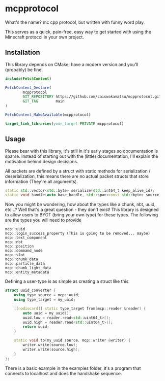 # mcpprotocol
What's the name? mc cpp protocol, but written with funny word play.

This serves as a quick, pain-free, easy way to get started with using the Minecraft protocol in your own project.

## Installation
This library depends on CMake, have a modern version and you'll (probably) be fine.

```cmake
include(FetchContent)

FetchContent_Declare(
        mcpprotocol
        GIT_REPOSITORY https://github.com/caiowakamatsu/mcpprotocol.git
        GIT_TAG        main
)

FetchContent_MakeAvailable(mcpprotocol)

target_link_libraries(your_target PRIVATE mcpprotocol)
```

## Usage
Please bear with this library, it's still in it's early stages so documentation is sparse. 
Instead of starting out with the (little) documentation, I'll explain the motivation behind design decisions.

All packets are defined by a struct with static methods for serialization / deserialization, 
this means there are no actual packet structs that store information (They're all arguments). 
```cpp
static std::vector<std::byte> serialize(std::int64_t keep_alive_id);
static void handle(auto base_handle, std::span<const std::byte> source);
```

Now you might be wondering, how about the types like a chunk, nbt, uuid, etc...? Well that's a great question - they don't exist!
This library is designed to allow users to BYOT (bring your own type) for these types. The following are the types you will need to provide
```
mcp::uuid
mcp::login_success_property (This is going to be removed... maybe)
mcp::text_component
mcp::nbt
mcp::position
mcp::command_node
mcp::slot
mcp::chunk_data
mcp::particle_data
mcp::chunk_light_data
mcp::entity_metadata
```

Defining a user-type is as simple as creating a struct like this.
```cpp
struct uuid_converter {
    using type_source = mcp::uuid;
    using type_target = my_uuid;

    [[nodiscard]] static type_target from(mcp::reader &reader) {
        auto uuid = my_uuid();
        uuid.low = reader.read<std::uint64_t>();
        uuid.high = reader.read<std::uint64_t>();
        return uuid;
    }

    static void to(my_uuid source, mcp::writer &writer) {
        writer.write(source.low);
        writer.write(source.high);
    }
};
```

There is a basic example in the examples folder, it's a program that connects to localhost and does the handshake sequence.
